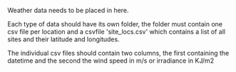 Weather data needs to be placed in here.

Each type of data should have its own folder, the folder must contain one csv file per location and a csvfile 'site_locs.csv' which contains a list of all sites and their latitude and longitudes.

The individual csv files should contain two columns, the first containing the datetime and the second the wind speed in m/s or irradiance in KJ/m2